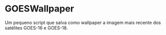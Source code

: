 # GOESWallpaper
Um pequeno script que salva como wallpaper a imagem mais recente dos satélites GOES-16 e GOES-18.

#
